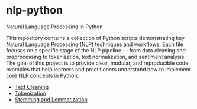 # nlp-python
Natural Language Processing in Python

This repository contains a collection of Python scripts demonstrating key Natural Language Processing (NLP) techniques and workflows. Each file focuses on a specific stage of the NLP pipeline — from data cleaning and preprocessing to tokenization, text normalization, and sentiment analysis. The goal of this project is to provide clear, modular, and reproducible code examples that help learners and practitioners understand how to implement core NLP concepts in Python.

* [Text Cleaning](https://github.com/gungorMetehan/nlp-python/blob/main/01_text_cleaning.py)
* [Tokenization](https://github.com/gungorMetehan/nlp-python/blob/main/02_tokenization.py)
* [Stemming and Lemmatization](https://github.com/gungorMetehan/nlp-python/blob/main/03_stemming_and_lemmatization.py)
